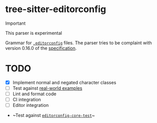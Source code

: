 # tree-sitter-editorconfig

> [!IMPORTANT]
> This parser is experimental

Grammar for [`.editorconfig`](https://editorconfig.org/) files.
The parser tries to be complaint with version 0.16.0 of the [specification](https://spec.editorconfig.org/#glob-expressions).

# TODO

- [x] Implement normal and negated character classes
- [ ] Test against [real-world examples](https://github.com/editorconfig/editorconfig/wiki/Projects-Using-EditorConfig)
- [ ] Lint and format code
- [ ] CI integration
- [ ] Editor integration
- ~Test against [`editorconfig-core-test`](https://github.com/editorconfig/editorconfig-core-test/tree/master)~
